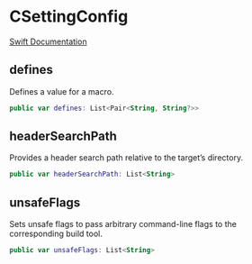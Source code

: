 # CSettingConfig

[Swift Documentation](https://developer.apple.com/documentation/packagedescription/csetting)

## defines

Defines a value for a macro.

``` kotlin
public var defines: List<Pair<String, String?>>
```

## headerSearchPath

Provides a header search path relative to the target’s directory.

``` kotlin
public var headerSearchPath: List<String>
```

## unsafeFlags

Sets unsafe flags to pass arbitrary command-line flags to the corresponding build tool.

``` kotlin
public var unsafeFlags: List<String>
```


